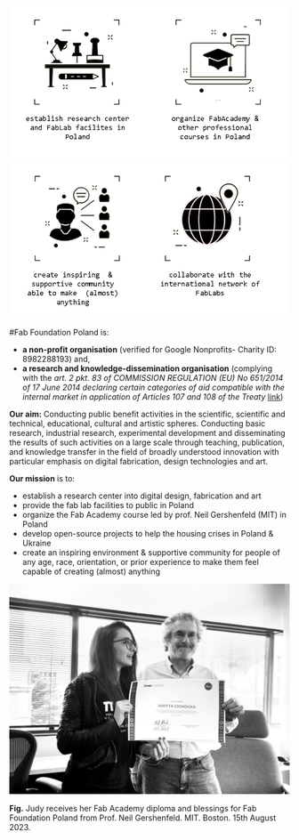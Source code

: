 


![](../assets/about/graphics-master-mission-1.png)
![](../assets/about/graphics-master-mission-2.png)


#Fab Foundation Poland is:

- **a non-profit organisation** (verified for Google Nonprofits- Charity ID: 8982288193) and,
-  **a research and knowledge-dissemination organisation** (complying with the *art. 2 pkt. 83 of COMMISSION REGULATION (EU) No 651/2014 of 17 June 2014 declaring certain categories of aid compatible with the internal market in application of Articles 107 and 108 of the Treaty* [link](https://eur-lex.europa.eu/legal-content/EN/TXT/PDF/?uri=CELEX:32014R0651))

**Our aim:** Conducting public benefit activities in the scientific, scientific and technical, educational, cultural and artistic spheres. Conducting basic research, industrial research, experimental development and disseminating the results of such activities on a large scale through teaching, publication, and knowledge transfer in the field of broadly understood innovation with particular emphasis on digital fabrication, design technologies and art.


**Our mission** is to:

- establish a research center into digital design, fabrication and art
- provide the fab lab facilities to public in Poland
- organize the Fab Academy course led by prof. Neil Gershenfeld (MIT) in Poland
- develop open-source projects to help the housing crises in Poland & Ukraine
- create an inspiring environment & supportive community for people of any age, race, orientation, or prior experience to make them feel capable of creating (almost) anything

![](../assets/about/IMG-7782.jpg)

**Fig.** Judy receives her Fab Academy diploma and blessings for Fab Foundation Poland from Prof. Neil Gershenfeld. MIT. Boston. 15th August 2023.
